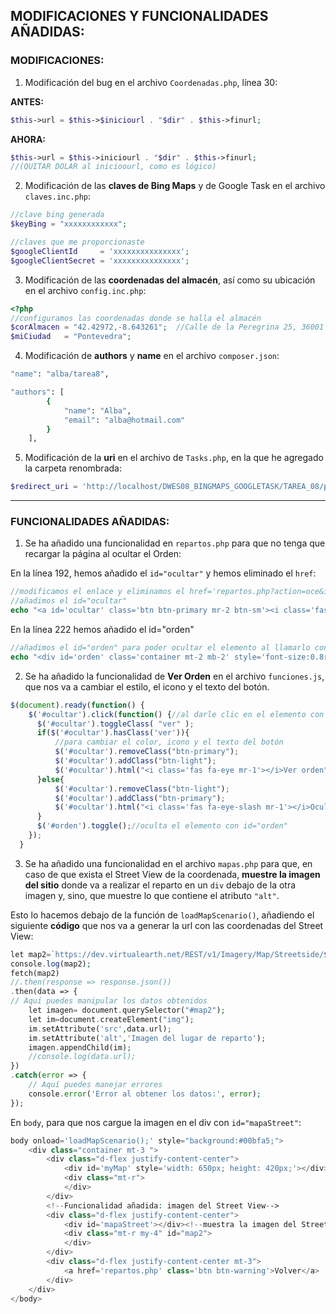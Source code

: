 ## MODIFICACIONES Y FUNCIONALIDADES AÑADIDAS:

### MODIFICACIONES:
1. Modificación del bug en el archivo ``Coordenadas.php``, línea 30:

**ANTES:** 
   ```php
   $this->url = $this->$iniciourl . "$dir" . $this->finurl;
   ```
**AHORA:**
  ```php
  $this->url = $this->iniciourl . "$dir" . $this->finurl;
  //(QUITAR DOLAR al inicioourl, como es lógico)
  ```

2. Modificación de las **claves de Bing Maps** y de Google Task en el archivo ``claves.inc.php``:
```php
//clave bing generada
$keyBing = "xxxxxxxxxxxx";  

//claves que me proporcionaste
$googleClientId     = 'xxxxxxxxxxxxxxx'; 
$googleClientSecret = 'xxxxxxxxxxxxxxx'; 
```

3. Modificación de las **coordenadas del almacén**, así como su ubicación en el archivo ``config.inc.php``:
```php
<?php
//configuramos las coordenadas donde se halla el almacén
$corAlmacen = "42.42972,-8.643261";  //Calle de la Peregrina 25, 36001 Pontevedra
$miCiudad   = "Pontevedra";
```
4. Modificación de **authors** y **name** en el archivo ``composer.json``:
```bash
"name": "alba/tarea8",

"authors": [
        {
            "name": "Alba",
            "email": "alba@hotmail.com"
        }
    ],
```

5. Modificación de la **uri** en el archivo de ``Tasks.php``, en la que he agregado la carpeta renombrada:
```php
$redirect_uri = 'http://localhost/DWES08_BINGMAPS_GOOGLETASK/TAREA_08/public/repartos.php';
```
---
### FUNCIONALIDADES AÑADIDAS:

1. Se ha añadido una funcionalidad en ``repartos.php`` para que no tenga que recargar la página al ocultar el Orden:

En la línea 192, hemos añadido el ``id="ocultar"`` y hemos eliminado el ``href``:
```php
//modificamos el enlace y eliminamos el href='repartos.php?action=oce&idlt={$lista->getId()}' para que nos permita ocultar la orden
//añadimos el id="ocultar"
echo "<a id='ocultar' class='btn btn-primary mr-2 btn-sm'><i class='fas fa-eye-slash mr-1'></i>Ocultar orden</a>\n";
```
En la línea 222 hemos añadido el id="orden"
```php
//añadimos el id="orden" para poder ocultar el elemento al llamarlo con el botón
echo "<div id='orden' class='container mt-2 mb-2' style='font-size:0.8rem'>";
```
2. Se ha añadido la funcionalidad de **Ver Orden** en el archivo ``funciones.js``, que nos va a cambiar el estilo, el icono y el texto del botón.
```javascript
$(document).ready(function() {
    $('#ocultar').click(function() {//al darle clic en el elemento con id="ocultar"
      $('#ocultar').toggleClass( "ver" );
      if($('#ocultar').hasClass('ver')){
          //para cambiar el color, icono y el texto del botón
          $('#ocultar').removeClass("btn-primary");
          $('#ocultar').addClass("btn-light");
          $('#ocultar').html("<i class='fas fa-eye mr-1'></i>Ver orden");//cambiamos icono y texto
      }else{
          $('#ocultar').removeClass("btn-light");
          $('#ocultar').addClass("btn-primary");
          $('#ocultar').html("<i class='fas fa-eye-slash mr-1'></i>Ocultar orden");
      }
      $('#orden').toggle();//oculta el elemento con id="orden"
    });
  }
```

3. Se ha añadido una funcionalidad en el archivo ``mapas.php`` para que, en caso de que exista el Street View de la coordenada, **muestre la imagen del sitio** donde va a realizar el reparto en un ``div`` debajo de la otra imagen y, sino, que muestre lo que contiene el atributo ``"alt"``.

Esto lo hacemos debajo de la función de ``loadMapScenario()``, añadiendo el siguiente **código** que nos va a generar la url con las coordenadas del Street View:
```php
let map2=`https://dev.virtualearth.net/REST/v1/Imagery/Map/Streetside/${lat},${lon}?zoomlevel=3&heading=145&pitch=5&mapSize=350,350&key=AvnkD-oufg5_jF9ZKSKelKwOchYW1bsjd-V1hynvL5edd-TIcQM-oGAGZUuwu_Qw`;
console.log(map2);
fetch(map2)
//.then(response => response.json())
.then(data => {
// Aquí puedes manipular los datos obtenidos
    let imagen= document.querySelector("#map2");
    let im=document.createElement("img");
    im.setAttribute('src',data.url);
    im.setAttribute('alt','Imagen del lugar de reparto');
    imagen.appendChild(im);
    //console.log(data.url);
})
.catch(error => {
    // Aquí puedes manejar errores
    console.error('Error al obtener los datos:', error);
});
```
En ``body``, para que nos cargue la imagen en el div con ``id="mapaStreet"``:

```php
body onload='loadMapScenario();' style="background:#00bfa5;">
    <div class="container mt-3 ">
        <div class="d-flex justify-content-center">
            <div id='myMap' style='width: 650px; height: 420px;'></div><!--muestra el mapa de la dirección-->
            <div class="mt-r">
            </div>
        </div>
        <!--Funcionalidad añadida: imagen del Street View-->
        <div class="d-flex justify-content-center">
            <div id='mapaStreet'></div><!--muestra la imagen del Street View de la dirección-->
            <div class="mt-r my-4" id="map2">
            </div>
        </div>
        <div class="d-flex justify-content-center mt-3">
            <a href='repartos.php' class='btn btn-warning'>Volver</a>
        </div>
    </div>
</body>
```
